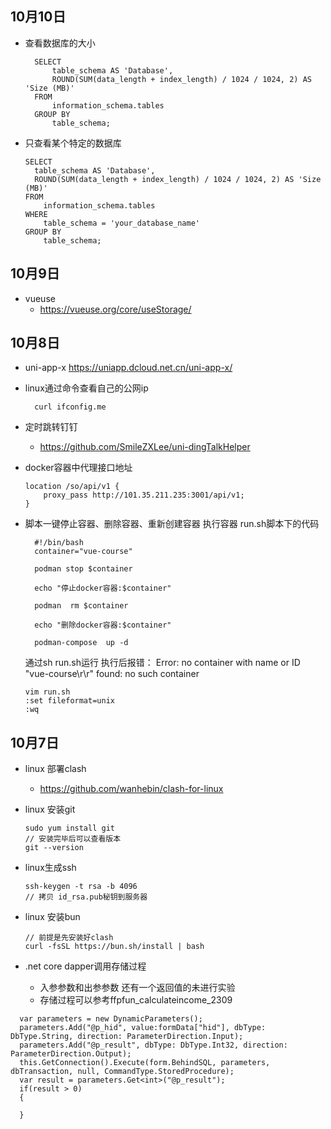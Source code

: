 ## 10月10日
- 查看数据库的大小
  ```
    SELECT 
        table_schema AS 'Database',
        ROUND(SUM(data_length + index_length) / 1024 / 1024, 2) AS 'Size (MB)'
    FROM 
        information_schema.tables 
    GROUP BY 
        table_schema;
  ```
- 只查看某个特定的数据库
  ```
  SELECT 
    table_schema AS 'Database',
    ROUND(SUM(data_length + index_length) / 1024 / 1024, 2) AS 'Size (MB)'
  FROM 
      information_schema.tables 
  WHERE 
      table_schema = 'your_database_name'
  GROUP BY 
      table_schema;
  ```

## 10月9日
- vueuse 
  - https://vueuse.org/core/useStorage/
## 10月8日
-  uni-app-x https://uniapp.dcloud.net.cn/uni-app-x/
- linux通过命令查看自己的公网ip
  ```
    curl ifconfig.me
  ```
- 定时跳转钉钉
  - https://github.com/SmileZXLee/uni-dingTalkHelper

- docker容器中代理接口地址
  ```
  location /so/api/v1 {
      proxy_pass http://101.35.211.235:3001/api/v1;
  }
  ```
- 脚本一键停止容器、删除容器、重新创建容器 执行容器
  run.sh脚本下的代码
  ```
    #!/bin/bash
    container="vue-course"

    podman stop $container

    echo "停止docker容器:$container"

    podman  rm $container

    echo "删除docker容器:$container"

    podman-compose  up -d
  ```

  通过sh run.sh运行
  执行后报错：  Error: no container with name or ID "vue-course\r\r" found: no such container
  ```
  vim run.sh
  :set fileformat=unix
  :wq
  ```

## 10月7日
- linux 部署clash
  - https://github.com/wanhebin/clash-for-linux

- linux 安装git

  ```
  sudo yum install git
  // 安装完毕后可以查看版本
  git --version
  ```
- linux生成ssh
  ```
  ssh-keygen -t rsa -b 4096
  // 拷贝 id_rsa.pub秘钥到服务器
  ```

- linux 安装bun
  ```
  // 前提是先安装好clash
  curl -fsSL https://bun.sh/install | bash
  ```

- .net core dapper调用存储过程

  - 入参参数和出参参数 还有一个返回值的未进行实验
  - 存储过程可以参考ffpfun_calculateincome_2309
```
  var parameters = new DynamicParameters();
  parameters.Add("@p_hid", value:formData["hid"], dbType: DbType.String, direction: ParameterDirection.Input);
  parameters.Add("@p_result", dbType: DbType.Int32, direction: ParameterDirection.Output);
  this.GetConnection().Execute(form.BehindSQL, parameters, dbTransaction, null, CommandType.StoredProcedure);
  var result = parameters.Get<int>("@p_result");
  if(result > 0)
  {

  }
```